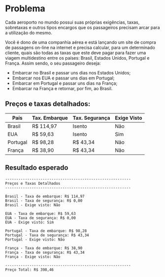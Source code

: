 # Problema

Cada aeroporto no mundo possui suas próprias exigências, taxas, sobretaxas e outros tipos encargos que os passageiros precisam arcar para a utilização do mesmo.

Você é dono de uma companhia aérea e está lançando um site de compra de passagens on-line na internet e precisa calcular, para um determinado cliente, quais são todas as taxas que este deve pagar para fazer uma viagem multidestino entre os países: Brasil, Estados Unidos, Portugal e França. Assim sendo, o seu passageiro deseja:

- Embarcar no Brasil e passar uns dias nos Estados Unidos;
- Embarcar nos EUA e passar uns dias em Portugal;
- Embarcar em Portugal e passar uns dias na França;
- Embarcar na França e retornar, por fim, ao Brasil.

## Preços e taxas detalhados:

| País | Tax. Embarque | Tax. Segurança | Exige Visto |
| ---- | ------------- | -------------- | ----------- |
| Brasil | R$ 114,97 | Isento | Não |
| EUA | R$ 59,63 | Isento | Sim |
| Portugal | R$ 98,28 | R$ 43,34 | Não |
| França | R$ 38,90 | R$ 43,34 | Não |

## Resultado esperado

```
---------------------------------------------------------
Preços e Taxas Detalhados
---------------------------------------------------------

Brasil - Taxa de embarque: R$ 114,97
Brasil - Taxa de segurança: R$ 0,00
Brasil - Exige visto: Não

EUA - Taxa de embarque: R$ 59,63
EUA - Taxa de segurança: R$ 0,00
EUA - Exige visto: Sim

Portugal - Taxa de embarque: R$ 98,28
Portugal - Taxa de segurança: R$ 43,34
Portugal - Exige visto: Não

França - Taxa de embarque: R$ 38,90
França - Taxa de segurança: R$ 43,34
França - Exige visto: Não

---------------------------------------------------------
Preço Total: R$ 398,46
```
